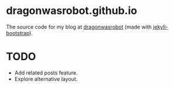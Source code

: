 # dragonwasrobot.github.io

The source code for my blog at [dragonwasrobot](http://www.dragonwasrobot.com) (made
with [jekyll-bootstrap](http://www.jekyllbootstrap.com)).

# TODO
- Add related posts feature.
- Explore alternative layout.

